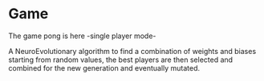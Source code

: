 # Game
The game pong is here 
-single player mode-

A NeuroEvolutionary algorithm to find a combination of weights and biases starting from random values,
the best players are then selected and combined for the new generation and eventually mutated.
